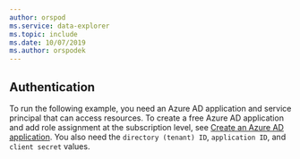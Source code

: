 ```yaml
---
author: orspod
ms.service: data-explorer
ms.topic: include
ms.date: 10/07/2019
ms.author: orspodek
---
```


## Authentication

To run the following example, you need an Azure AD application and service principal that can access resources. To create a free Azure AD application and add role assignment at the subscription level, see [Create an Azure AD application](/azure/active-directory/develop/howto-create-service-principal-portal). You also need the `directory (tenant) ID`, `application ID`, and `client secret` values.